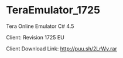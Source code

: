 TeraEmulator_1725
=================
Tera Online Emulator C# 4.5

Client: Revision 1725 EU

Client Download Link: http://puu.sh/2LrWv.rar
